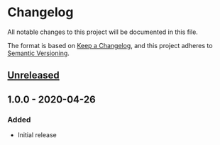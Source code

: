 # Changelog
All notable changes to this project will be documented in this file.

The format is based on [Keep a Changelog](https://keepachangelog.com/en/1.0.0/),
and this project adheres to [Semantic Versioning](https://semver.org/spec/v2.0.0.html).

## [Unreleased]


## 1.0.0 - 2020-04-26
### Added
- Initial release

[Unreleased]: https://github.com/russelldavies/elm-range/compare/v1.0.0...HEAD
